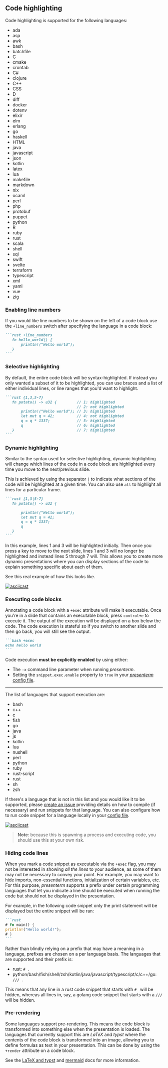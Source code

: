 ## Code highlighting

Code highlighting is supported for the following languages:

* ada
* asp
* awk
* bash
* batchfile
* C
* cmake
* crontab
* C#
* clojure
* C++
* CSS
* D
* diff
* docker
* dotenv
* elixir
* elm
* erlang
* go
* haskell
* HTML
* java
* javascript
* json
* kotlin
* latex
* lua
* makefile
* markdown
* nix
* ocaml
* perl
* php
* protobuf
* puppet
* python
* R
* ruby
* rust
* scala
* shell
* sql
* swift
* svelte
* terraform
* typescript
* xml
* yaml
* vue
* zig

### Enabling line numbers

If you would like line numbers to be shown on the left of a code block use the `+line_numbers` switch after specifying
the language in a code block:

~~~markdown
```rust +line_numbers
   fn hello_world() {
       println!("Hello world");
   }
```
~~~

### Selective highlighting

By default, the entire code block will be syntax-highlighted. If instead you only wanted a subset of it to be
highlighted, you can use braces and a list of either individual lines, or line ranges that you'd want to highlight.

~~~markdown
```rust {1,3,5-7}
   fn potato() -> u32 {         // 1: highlighted
                                // 2: not highlighted
       println!("Hello world"); // 3: highlighted
       let mut q = 42;          // 4: not highlighted
       q = q * 1337;            // 5: highlighted
       q                        // 6: highlighted
   }                            // 7: highlighted
```
~~~

### Dynamic highlighting

Similar to the syntax used for selective highlighting, dynamic highlighting will change which lines of the code in a
code block are highlighted every time you move to the next/previous slide.

This is achieved by using the separator `|` to indicate what sections of the code will be highlighted at a given time.
You can also use `all` to highlight all lines for a particular frame.

~~~markdown
```rust {1,3|5-7}
   fn potato() -> u32 {

       println!("Hello world");
       let mut q = 42;
       q = q * 1337;
       q
   }
```
~~~

In this example, lines 1 and 3 will be highlighted initially. Then once you press a key to move to the next slide, lines
1 and 3 will no longer be highlighted and instead lines 5 through 7 will. This allows you to create more dynamic
presentations where you can display sections of the code to explain something specific about each of them.

See this real example of how this looks like.

[![asciicast](https://asciinema.org/a/iCf4f6how1Ux3H8GNzksFUczI.svg)](https://asciinema.org/a/iCf4f6how1Ux3H8GNzksFUczI)

### Executing code blocks

Annotating a code block with a `+exec` attribute will make it executable. Once you're in a slide that contains an
executable block, press `control+e` to execute it. The output of the execution will be displayed on a box below the
code. The code execution is stateful so if you switch to another slide and then go back, you will still see the output.

~~~markdown
```bash +exec
echo hello world
```
~~~

Code execution **must be explicitly enabled** by using either:

* The `-x` command line parameter when running _presenterm_.
* Setting the `snippet.exec.enable` property to `true` in your [_presenterm_ config 
file](configuration.html#snippet-execution).

---

The list of languages that support execution are:

* bash
* c++
* c
* fish
* go
* java
* js
* kotlin
* lua
* nushell
* perl
* python
* ruby
* rust-script
* rust
* sh
* zsh

If there's a language that is not in this list and you would like it to be supported, please [create an 
issue](https://github.com/mfontanini/presenterm/issues/new) providing details on how to compile (if necessary) and run 
snippets for that language. You can also configure how to run code snippet for a language locally in your [config 
file](configuration.html#custom-snippet-executors).

[![asciicast](https://asciinema.org/a/BbAY817esxagCgPtnKUwgYnHr.svg)](https://asciinema.org/a/BbAY817esxagCgPtnKUwgYnHr)

> **Note**: because this is spawning a process and executing code, you should use this at your own risk.

### Hiding code lines

When you mark a code snippet as executable via the `+exec` flag, you may not be interested in showing _all the lines_ to 
your audience, as some of them may not be necessary to convey your point. For example, you may want to hide imports, 
non-essential functions, initialization of certain variables, etc. For this purpose, _presenterm_ supports a prefix 
under certain programming languages that let you indicate a line should be executed when running the code but should not 
be displayed in the presentation.

For example, in the following code snippet only the print statement will be displayed but the entire snippet will be 
ran:

~~~markdown
```rust
# fn main() {
println!("Hello world!");
# }
```
~~~

Rather than blindly relying on a prefix that may have a meaning in a language, prefixes are chosen on a per language 
basis. The languages that are supported and their prefix is:

* rust: `# `.
* python/bash/fish/shell/zsh/kotlin/java/javascript/typescript/c/c++/go: `/// `.

This means that any line in a rust code snippet that starts with `# ` will be hidden, whereas all lines in, say, a 
golang code snippet that starts with a `/// ` will be hidden.

### Pre-rendering 

Some languages support pre-rendering. This means the code block is transformed into something else when the presentation 
is loaded. The languages that currently support this are _LaTeX_ and _typst_ where the contents of the code block is 
transformed into an image, allowing you to define formulas as text in your presentation. This can be done by using the 
`+render` attribute on a code block.

See the [LaTeX and typst](latex.html) and [mermaid](mermaid.html) docs for more information.
